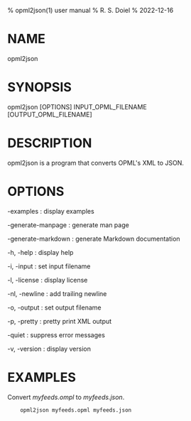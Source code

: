 % opml2json(1) user manual
% R. S. Doiel
% 2022-12-16

# NAME

opml2json

# SYNOPSIS

opml2json [OPTIONS] INPUT_OPML_FILENAME [OUTPUT_OPML_FILENAME]

# DESCRIPTION

opml2json is a program that converts OPML's XML to JSON.

# OPTIONS

-examples
: display examples

-generate-manpage
: generate man page

-generate-markdown
: generate Markdown documentation

-h, -help
: display help

-i, -input
: set input filename

-l, -license
: display license

-nl, -newline
: add trailing newline

-o, -output
: set output filename

-p, -pretty
: pretty print XML output

-quiet
: suppress error messages

-v, -version
: display version


# EXAMPLES

Convert *myfeeds.ompl* to *myfeeds.json*.

~~~
    opml2json myfeeds.opml myfeeds.json
~~~
